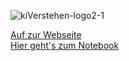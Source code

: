 ![kiVerstehen-logo2-1](https://github.com/user-attachments/assets/03b63f60-5c71-4084-a7e9-60d598175984)

[Auf zur Webseite](https://kiverstehen.rf.gd)\
[Hier geht's zum Notebook](https://colab.research.google.com/github/kiVerstehen/MintClusterWetzlar/blob/main/kiVerstehen.ipynb)
 
